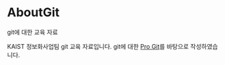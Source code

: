 # AboutGit
git에 대한 교육 자료

KAIST 정보화사업팀 git 교육 자료입니다. git에 대한 [Pro Git](https://git-scm.com/book/ko/v2/)를 바탕으로 작성하였습니다.

